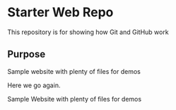 # Starter Web Repo

This repository is for showing how Git and GitHub work

## Purpose

Sample website with plenty of files for demos

Here we go again.

Sample Website with plenty of files for demos
